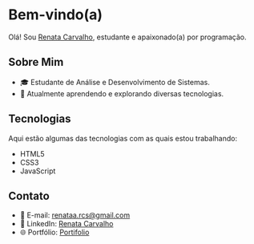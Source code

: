 # Bem-vindo(a)
Olá! Sou [Renata Carvalho](https://github.com/Renata-rcs), estudante e apaixonado(a) por programação.

## Sobre Mim

- 🎓 Estudante de Análise e Desenvolvimento de Sistemas.
- 🌱 Atualmente aprendendo e explorando diversas tecnologias.

## Tecnologias

Aqui estão algumas das tecnologias com as quais estou trabalhando:

- HTML5
- CSS3
- JavaScript

## Contato

- 📧 E-mail: renataa.rcs@gmail.com
- 💼 LinkedIn: [Renata Carvalho](https://www.linkedin.com/in/renata-carvalho-02a718273)
- 🌐 Portfólio: [Portifolio]( https://renata-rcs.github.io/Portifolio/)
